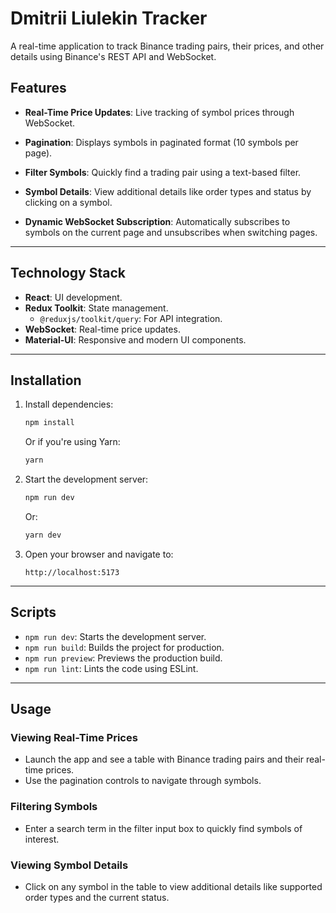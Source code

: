 # Dmitrii Liulekin Tracker

A real-time application to track Binance trading pairs, their prices, and other details using Binance's REST API and WebSocket.

## Features

- **Real-Time Price Updates**:
  Live tracking of symbol prices through WebSocket.

- **Pagination**:
  Displays symbols in paginated format (10 symbols per page).

- **Filter Symbols**:
  Quickly find a trading pair using a text-based filter.

- **Symbol Details**:
  View additional details like order types and status by clicking on a symbol.

- **Dynamic WebSocket Subscription**:
  Automatically subscribes to symbols on the current page and unsubscribes when switching pages.

---

## Technology Stack

- **React**: UI development.
- **Redux Toolkit**: State management.
  - `@reduxjs/toolkit/query`: For API integration.
- **WebSocket**: Real-time price updates.
- **Material-UI**: Responsive and modern UI components.

---

## Installation

1. Install dependencies:

   ```bash
   npm install
   ```

   Or if you're using Yarn:

   ```bash
   yarn
   ```

2. Start the development server:

   ```bash
   npm run dev
   ```

   Or:

   ```bash
   yarn dev
   ```

3. Open your browser and navigate to:

   ```
   http://localhost:5173
   ```

---

## Scripts

- `npm run dev`: Starts the development server.
- `npm run build`: Builds the project for production.
- `npm run preview`: Previews the production build.
- `npm run lint`: Lints the code using ESLint.

---

## Usage

### Viewing Real-Time Prices

- Launch the app and see a table with Binance trading pairs and their real-time prices.
- Use the pagination controls to navigate through symbols.

### Filtering Symbols

- Enter a search term in the filter input box to quickly find symbols of interest.

### Viewing Symbol Details

- Click on any symbol in the table to view additional details like supported order types and the current status.

